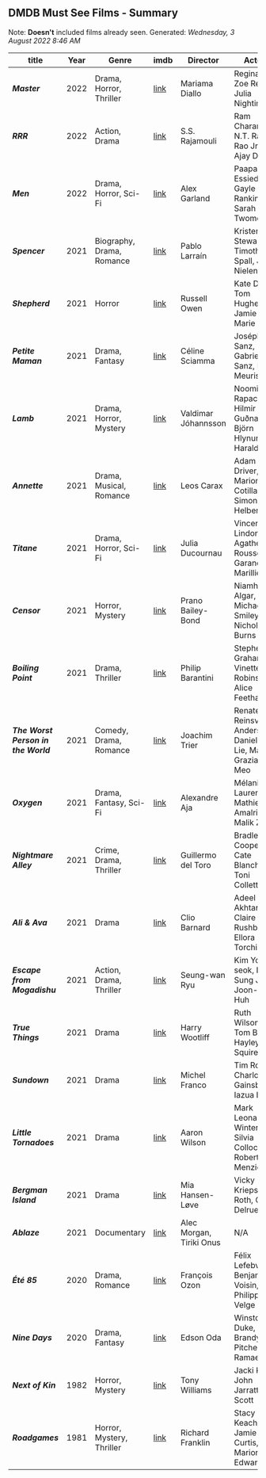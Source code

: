 ## DMDB Must See Films - Summary
Note: **Doesn't** included films already seen.
Generated: *Wednesday, 3 August 2022 8:46 AM*

|                title                | Year |           Genre           |                     imdb                      |         Director         |                           Actors                            |
|-------------------------------------|------|---------------------------|-----------------------------------------------|--------------------------|-------------------------------------------------------------|
| ***Master***                        | 2022 | Drama, Horror, Thriller   | [link](https://www.imdb.com/title/tt11286210) | Mariama Diallo           | Regina Hall, Zoe Renee, Julia Nightingale                   |
| ***RRR***                           | 2022 | Action, Drama             | [link](https://www.imdb.com/title/tt8178634)  | S.S. Rajamouli           | Ram Charan, N.T. Rama Rao Jr., Ajay Devgn                   |
| ***Men***                           | 2022 | Drama, Horror, Sci-Fi     | [link](https://www.imdb.com/title/tt13841850) | Alex Garland             | Paapa Essiedu, Gayle Rankin, Sarah Twomey                   |
| ***Spencer***                       | 2021 | Biography, Drama, Romance | [link](https://www.imdb.com/title/tt12536294) | Pablo Larraín            | Kristen Stewart, Timothy Spall, Jack Nielen                 |
| ***Shepherd***                      | 2021 | Horror                    | [link](https://www.imdb.com/title/tt10196620) | Russell Owen             | Kate Dickie, Tom Hughes, Jamie Marie Leary                  |
| ***Petite Maman***                  | 2021 | Drama, Fantasy            | [link](https://www.imdb.com/title/tt13204490) | Céline Sciamma           | Joséphine Sanz, Gabrielle Sanz, Nina Meurisse               |
| ***Lamb***                          | 2021 | Drama, Horror, Mystery    | [link](https://www.imdb.com/title/tt9812474)  | Valdimar Jóhannsson      | Noomi Rapace, Hilmir Snær Guðnason, Björn Hlynur Haraldsson |
| ***Annette***                       | 2021 | Drama, Musical, Romance   | [link](https://www.imdb.com/title/tt6217926)  | Leos Carax               | Adam Driver, Marion Cotillard, Simon Helberg                |
| ***Titane***                        | 2021 | Drama, Horror, Sci-Fi     | [link](https://www.imdb.com/title/tt10944760) | Julia Ducournau          | Vincent Lindon, Agathe Rousselle, Garance Marillier         |
| ***Censor***                        | 2021 | Horror, Mystery           | [link](https://www.imdb.com/title/tt10329614) | Prano Bailey-Bond        | Niamh Algar, Michael Smiley, Nicholas Burns                 |
| ***Boiling Point***                 | 2021 | Drama, Thriller           | [link](https://www.imdb.com/title/tt11127680) | Philip Barantini         | Stephen Graham, Vinette Robinson, Alice Feetham             |
| ***The Worst Person in the World*** | 2021 | Comedy, Drama, Romance    | [link](https://www.imdb.com/title/tt10370710) | Joachim Trier            | Renate Reinsve, Anders Danielsen Lie, Maria Grazia Di Meo   |
| ***Oxygen***                        | 2021 | Drama, Fantasy, Sci-Fi    | [link](https://www.imdb.com/title/tt6341832)  | Alexandre Aja            | Mélanie Laurent, Mathieu Amalric, Malik Zidi                |
| ***Nightmare Alley***               | 2021 | Crime, Drama, Thriller    | [link](https://www.imdb.com/title/tt7740496)  | Guillermo del Toro       | Bradley Cooper, Cate Blanchett, Toni Collette               |
| ***Ali & Ava***                     | 2021 | Drama                     | [link](https://www.imdb.com/title/tt11559472) | Clio Barnard             | Adeel Akhtar, Claire Rushbrook, Ellora Torchia              |
| ***Escape from Mogadishu***         | 2021 | Action, Drama, Thriller   | [link](https://www.imdb.com/title/tt14810692) | Seung-wan Ryu            | Kim Yoon-seok, In-Sung Jo, Joon-ho Huh                      |
| ***True Things***                   | 2021 | Drama                     | [link](https://www.imdb.com/title/tt10310074) | Harry Wootliff           | Ruth Wilson, Tom Burke, Hayley Squires                      |
| ***Sundown***                       | 2021 | Drama                     | [link](https://www.imdb.com/title/tt15115280) | Michel Franco            | Tim Roth, Charlotte Gainsbourg, Iazua Larios                |
| ***Little Tornadoes***              | 2021 | Drama                     | [link](https://www.imdb.com/title/tt1592581)  | Aaron Wilson             | Mark Leonard Winter, Silvia Colloca, Robert Menzies         |
| ***Bergman Island***                | 2021 | Drama                     | [link](https://www.imdb.com/title/tt6910282)  | Mia Hansen-Løve          | Vicky Krieps, Tim Roth, Grace Delrue                        |
| ***Ablaze***                        | 2021 | Documentary               | [link](https://www.imdb.com/title/tt14813560) | Alec Morgan, Tiriki Onus | N/A                                                         |
| ***Été 85***                        | 2020 | Drama, Romance            | [link](https://www.imdb.com/title/tt10457128) | François Ozon            | Félix Lefebvre, Benjamin Voisin, Philippine Velge           |
| ***Nine Days***                     | 2020 | Drama, Fantasy            | [link](https://www.imdb.com/title/tt10451852) | Edson Oda                | Winston Duke, Brandy Pitcher, Eric Ramaekers                |
| ***Next of Kin***                   | 1982 | Horror, Mystery           | [link](https://www.imdb.com/title/tt0084408)  | Tony Williams            | Jacki Kerin, John Jarratt, Alex Scott                       |
| ***Roadgames***                     | 1981 | Horror, Mystery, Thriller | [link](https://www.imdb.com/title/tt0083000)  | Richard Franklin         | Stacy Keach, Jamie Lee Curtis, Marion Edward                |
